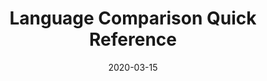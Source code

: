 ---
title: Language Comparison Quick Reference
date: "2020-03-15"
description: ""
comparisonType: "languages"
comparisonSections:
  - style: "Style"
  - basic: "Basics: Variables, Types, and Operators"
  - null: "Nullability"
  - string: "Strings"
  - flow: "Control Flow"
  - collection: "Collections"
  - function: "Functions"
  - enum: "Enumerations"
  - struct: "Structs"
  - class: "Classes"
  - protocol: "Protocols & Extensions"
  - error: "Error Handling"
  - misc: "Miscellaneous"
  - core: "Core Libraries (beyond the language)"
---